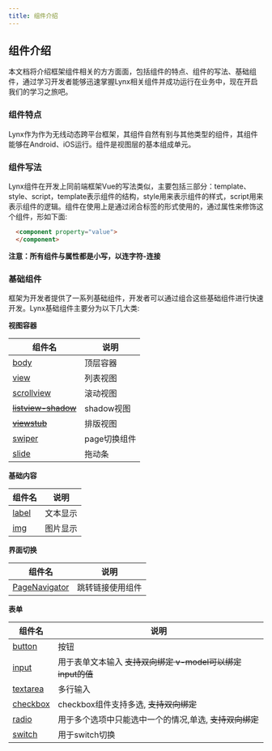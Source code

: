 ```yaml
---
title: 组件介绍
---
```


## 组件介绍

本文档将介绍框架组件相关的方方面面，包括组件的特点、组件的写法、基础组件，通过学习开发者能够迅速掌握Lynx相关组件并成功运行在业务中，现在开启我们的学习之旅吧。

### 组件特点

Lynx作为作为无线动态跨平台框架，其组件自然有别与其他类型的组件，其组件能够在Android、iOS运行。组件是视图层的基本组成单元。

### 组件写法

Lynx组件在开发上同前端框架Vue的写法类似，主要包括三部分：template、style、script，template表示组件的结构，style用来表示组件的样式，script用来表示组件的逻辑。组件在使用上是通过闭合标签的形式使用的，通过属性来修饰这个组件，形如下面:
```html
  <component property="value">
  </component>
```
**注意：所有组件与属性都是小写，以连字符-连接**

### 基础组件

框架为开发者提供了一系列基础组件，开发者可以通过组合这些基础组件进行快速开发。Lynx基础组件主要分为以下几大类:

**视图容器**

| 组件名 | 说明 |
|---|---|
| [body](./body.md) | 顶层容器|
| [view](./view.md) | 列表视图|
| [scrollview](./scrollview.md)  | 滚动视图 |
| [<del>listview-shadow]()  | shadow视图 |
| [<del>viewstub](./viewstub.md)  | 排版视图 |
| [swiper](./swiper.md)  | page切换组件 |
| [slide](./slide.md)  | 拖动条 |

**基础内容**

| 组件名 | 说明 |
|---|---|
| [label](./label.md)  |  文本显示 |
| [img](./image.md)  |  图片显示 |

**界面切换**

| 组件名 | 说明 |
|---|---|
| [PageNavigator](./pagenavigator.md)  | 跳转链接使用组件|


**表单**

| 组件名 | 说明 |
|---|---|
| [button](./button.md)  |  按钮 |
| [input](./input.md)  |  用于表单文本输入 <del>支持双向绑定 v-model可以绑定input的值|
| [textarea](./textarea.md)  | 多行输入 |
| [checkbox](./checkbox.md)  | checkbox组件支持多选, <del>支持双向绑定 |
| [radio](./radio.md) | 用于多个选项中只能选中一个的情况,单选, <del>支持双向绑定</del> |
| [switch](./swtich.md) | 用于switch切换 |

